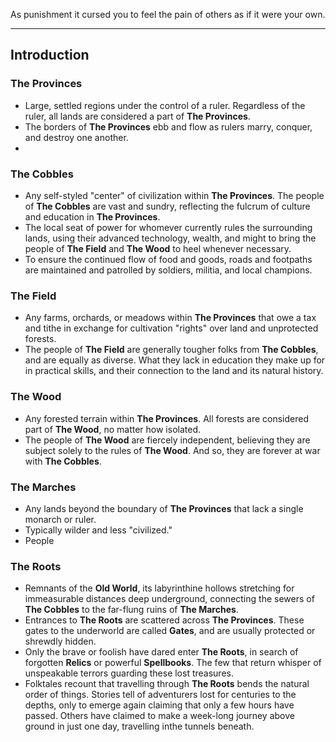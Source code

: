 As punishment it cursed you to feel the pain of others as if it were your own.


---
## Introduction
### The Provinces
- Large, settled regions under the control of a ruler. Regardless of the ruler, all lands are considered a part of **The Provinces**.
- The borders of **The Provinces** ebb and flow as rulers marry, conquer, and destroy one another. 
- 

### The Cobbles
- Any self-styled "center" of civilization within **The Provinces**. The people of **The Cobbles** are vast and sundry, reflecting the fulcrum of culture and education in **The Provinces**. 
- The local seat of power for whomever currently rules the surrounding lands, using their advanced technology, wealth, and might to bring the people of **The Field** and **The Wood** to heel whenever necessary. 
- To ensure the continued flow of food and goods, roads and footpaths are maintained and patrolled by soldiers, militia, and local champions.

### The Field
- Any farms, orchards, or meadows within **The Provinces** that owe a tax and tithe in exchange for cultivation "rights" over land and unprotected forests.
- The people of **The Field** are generally tougher folks from **The Cobbles**, and are equally as diverse. What they lack in education they make up for in practical skills, and their connection to the land and its natural history. 

### The Wood
- Any forested terrain within **The Provinces**. All forests are considered part of **The Wood**, no matter how isolated. 
- The people of **The Wood** are fiercely independent, believing they are subject solely to the rules of **The Wood**. And so, they are forever at war with **The Cobbles**. 

### The Marches
- Any lands beyond the boundary of **The Provinces** that lack a single monarch or ruler. 
- Typically wilder and less "civilized."
- People

### The Roots
- Remnants of the **Old World**, its labyrinthine hollows stretching for immeasurable distances deep underground, connecting the sewers of **The Cobbles** to the far-flung ruins of **The Marches**.
- Entrances to **The Roots** are scattered across **The Provinces**. These gates to the underworld are called **Gates**, and are usually protected or shrewdly hidden. 
- Only the brave or foolish have dared enter **The Roots**, in search of forgotten **Relics** or powerful **Spellbooks**. The few that return whisper of unspeakable terrors guarding these lost treasures. 
- Folktales recount that travelling through **The Roots** bends the natural order of things. Stories tell of adventurers lost for centuries to the depths, only to emerge again claiming that only a few hours have passed. Others have claimed to make a week-long journey above ground in just one day, travelling inthe tunnels beneath.
